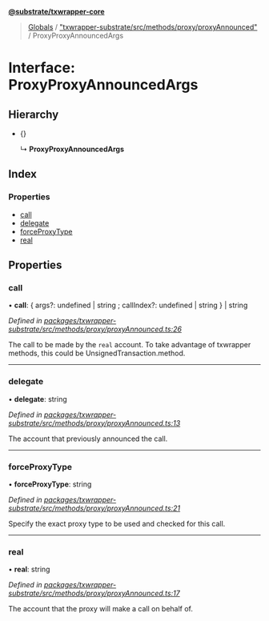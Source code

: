 **[@substrate/txwrapper-core](../README.md)**

> [Globals](../globals.md) / ["txwrapper-substrate/src/methods/proxy/proxyAnnounced"](../modules/_txwrapper_substrate_src_methods_proxy_proxyannounced_.md) / ProxyProxyAnnouncedArgs

# Interface: ProxyProxyAnnouncedArgs

## Hierarchy

* {}

  ↳ **ProxyProxyAnnouncedArgs**

## Index

### Properties

* [call](_txwrapper_substrate_src_methods_proxy_proxyannounced_.proxyproxyannouncedargs.md#call)
* [delegate](_txwrapper_substrate_src_methods_proxy_proxyannounced_.proxyproxyannouncedargs.md#delegate)
* [forceProxyType](_txwrapper_substrate_src_methods_proxy_proxyannounced_.proxyproxyannouncedargs.md#forceproxytype)
* [real](_txwrapper_substrate_src_methods_proxy_proxyannounced_.proxyproxyannouncedargs.md#real)

## Properties

### call

•  **call**: { args?: undefined \| string ; callIndex?: undefined \| string  } \| string

*Defined in [packages/txwrapper-substrate/src/methods/proxy/proxyAnnounced.ts:26](https://github.com/paritytech/txwrapper-core/blob/15c9541/packages/txwrapper-substrate/src/methods/proxy/proxyAnnounced.ts#L26)*

The call to be made by the `real` account.
To take advantage of txwrapper methods, this could be UnsignedTransaction.method.

___

### delegate

•  **delegate**: string

*Defined in [packages/txwrapper-substrate/src/methods/proxy/proxyAnnounced.ts:13](https://github.com/paritytech/txwrapper-core/blob/15c9541/packages/txwrapper-substrate/src/methods/proxy/proxyAnnounced.ts#L13)*

The account that previously announced the call.

___

### forceProxyType

•  **forceProxyType**: string

*Defined in [packages/txwrapper-substrate/src/methods/proxy/proxyAnnounced.ts:21](https://github.com/paritytech/txwrapper-core/blob/15c9541/packages/txwrapper-substrate/src/methods/proxy/proxyAnnounced.ts#L21)*

Specify the exact proxy type to be used and checked for this call.

___

### real

•  **real**: string

*Defined in [packages/txwrapper-substrate/src/methods/proxy/proxyAnnounced.ts:17](https://github.com/paritytech/txwrapper-core/blob/15c9541/packages/txwrapper-substrate/src/methods/proxy/proxyAnnounced.ts#L17)*

The account that the proxy will make a call on behalf of.

